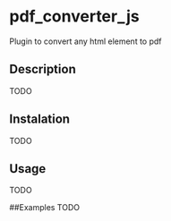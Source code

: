 # pdf_converter_js
Plugin to convert any html element to pdf

## Description
TODO

## Instalation
TODO

## Usage
TODO

##Examples
TODO
